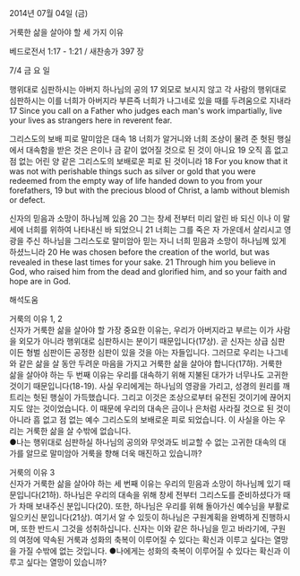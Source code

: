 2014년 07월 04일 (금)

거룩한 삶을 살아야 할 세 가지 이유



베드로전서 1:17 - 1:21 / 새찬송가 397 장




7/4 금 요 일

행위대로 심판하시는 아버지 하나님의 공의
17 외모로 보시지 않고 각 사람의 행위대로 심판하시는 이를 너희가 아버지라 부른즉 너희가 나그네로 있을 때를 두려움으로 지내라
17 Since you call on a Father who judges each man's work impartially, live your lives as strangers here in reverent fear.   

그리스도의 보배 피로 말미암은 대속
18 너희가 알거니와 너희 조상이 물려 준 헛된 행실에서 대속함을 받은 것은 은이나 금 같이 없어질 것으로 된 것이 아니요 19 오직 흠 없고 점 없는 어린 양 같은 그리스도의 보배로운 피로 된 것이니라
18 For you know that it was not with perishable things such as silver or gold that you were redeemed from the empty way of life handed down to you from your forefathers, 19 but with the precious blood of Christ, a lamb without blemish or defect. 

신자의 믿음과 소망이 하나님께 있음 
20 그는 창세 전부터 미리 알린 바 되신 이나 이 말세에 너희를 위하여 나타내신 바 되었으니 21 너희는 그를 죽은 자 가운데서 살리시고 영광을 주신 하나님을 그리스도로 말미암아 믿는 자니 너희 믿음과 소망이 하나님께 있게 하셨느니라
20 He was chosen before the creation of the world, but was revealed in these last times for your sake. 21 Through him you believe in God, who raised him from the dead and glorified him, and so your faith and hope are in God.

해석도움





거룩의 이유 1, 2  
신자가 거룩한 삶을 살아야 할 가장 중요한 이유는, 우리가 아버지라고 부르는 이가 사람을 외모가 아니라 행위대로 심판하시는 분이기 때문입니다(17상). 곧 신자는 상급 심판이든 형벌 심판이든 공정한 심판이 있을 것을 아는 자들입니다. 그러므로 우리는 나그네와 같은 삶을 살 동안 두려운 마음을 가지고 거룩한 삶을 살아야 합니다(17하). 거룩한 삶을 살아야 하는 두 번째 이유는 우리를 대속하기 위해 지불된 대가가 너무나도 고귀한 것이기 때문입니다(18-19). 사실 우리에게는 하나님의 영광을 가리고, 성경의 원리를 깨트리는 헛된 행실이 가득했습니다. 그리고 이것은 조상으로부터 유전된 것이기에 끊어지지도 않는 것이었습니다. 이 때문에 우리의 대속은 금이나 은처럼 사라질 것으로 된 것이 아니라 흠 없고 점 없는 예수 그리스도의 보배로운 피로 되었습니다. 이 사실을 아는 우리는 거룩한 삶을 살 수밖에 없습니다.    
●나는 행위대로 심판하실 하나님의 공의와 무엇과도 비교할 수 없는 고귀한 대속의 대가를 알므로 말미암아 거룩을 향해 더욱 매진하고 있습니까? 

거룩의 이유 3  
신자가 거룩한 삶을 살아야 하는 세 번째 이유는 우리의 믿음과 소망이 하나님께 있기 때문입니다(21하). 하나님은 우리의 대속을 위해 창세 전부터 그리스도를 준비하셨다가 때가 차매 보내주신 분입니다(20). 또한, 하나님은 우리를 위해 돌아가신 예수님을 부활로 일으키신 분입니다(21상). 여기서 알 수 있듯이 하나님은 구원계획을 완벽하게 진행하시며, 또한 반드시 그것을 성취하십니다. 신자는 이와 같은 하나님을 믿고 바라기에, 구원의 여정에 약속된 거룩과 성화의 축복이 이루어질 수 있다는 확신과 이루고 싶다는 열망을 가질 수밖에 없는 것입니다. 
●나에게는 성화의 축복이 이루어질 수 있다는 확신과 이루고 싶다는 열망이 있습니까?